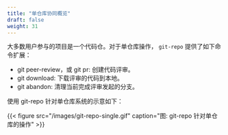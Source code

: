 ```yaml
---
title: "单仓库协同概览"
draft: false
weight: 31
---
```


大多数用户参与的项目是一个代码仓。对于单仓库操作， `git-repo` 提供了如下命令扩展：

* git peer-review，或 git pr: 创建代码评审。
* git download: 下载评审的代码到本地。
* git abandon: 清理当前完成评审发起的分支。

使用 git-repo 针对单仓库系统的示意如下：

{{< figure src="/images/git-repo-single.gif" caption="图: git-repo 针对单仓库的操作" >}}
